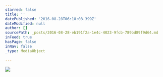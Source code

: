 ```yaml
---
starred: false
title: ''
datePublished: '2016-08-28T06:18:08.399Z'
dateModified: null
author: []
sourcePath: _posts/2016-08-28-eb191f2a-1e4c-4023-9fcb-789bd89f9d64.md
inFeed: true
hasPage: false
inNav: false
_type: MediaObject

---
```

![](https://the-grid-user-content.s3-us-west-2.amazonaws.com/df761060-1ac0-44c7-8b8e-a459ef9856f3.jpg)